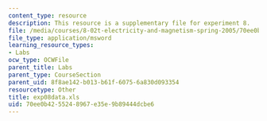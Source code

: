```yaml
---
content_type: resource
description: This resource is a supplementary file for experiment 8.
file: /media/courses/8-02t-electricity-and-magnetism-spring-2005/70ee0b4255248967e35e9b89444dcbe6_exp08data.xls
file_type: application/msword
learning_resource_types:
- Labs
ocw_type: OCWFile
parent_title: Labs
parent_type: CourseSection
parent_uid: 8f8ae142-b013-b61f-6075-6a830d093354
resourcetype: Other
title: exp08data.xls
uid: 70ee0b42-5524-8967-e35e-9b89444dcbe6
---
```

